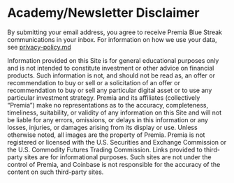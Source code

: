 # Academy/Newsletter Disclaimer

By submitting your email address, you agree to receive Premia Blue Streak communications in your inbox. For information on how we use your data, see [privacy-policy.md](privacy-policy.md "mention")

Information provided on this Site is for general educational purposes only and is not intended to constitute investment or other advice on financial products. Such information is not, and should not be read as, an offer or recommendation to buy or sell or a solicitation of an offer or recommendation to buy or sell any particular digital asset or to use any particular investment strategy. Premia and its affiliates (collectively “Premia”) make no representations as to the accuracy, completeness, timeliness, suitability, or validity of any information on this Site and will not be liable for any errors, omissions, or delays in this information or any losses, injuries, or damages arising from its display or use. Unless otherwise noted, all images are the property of Premia. Premia is not registered or licensed with the U.S. Securities and Exchange Commission or the U.S. Commodity Futures Trading Commission. Links provided to third-party sites are for informational purposes. Such sites are not under the control of Premia, and Coinbase is not responsible for the accuracy of the content on such third-party sites.
